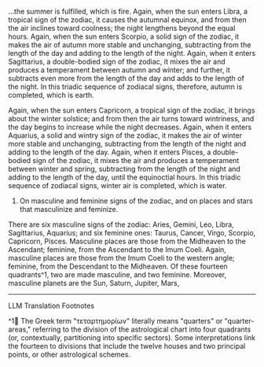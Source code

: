 ...the summer is fulfilled, which is fire. Again, when the sun enters Libra, a tropical sign of the zodiac, it causes the autumnal equinox, and from then the air inclines toward coolness; the night lengthens beyond the equal hours. Again, when the sun enters Scorpio, a solid sign of the zodiac, it makes the air of autumn more stable and unchanging, subtracting from the length of the day and adding to the length of the night. Again, when it enters Sagittarius, a double-bodied sign of the zodiac, it mixes the air and produces a temperament between autumn and winter; and further, it subtracts even more from the length of the day and adds to the length of the night. In this triadic sequence of zodiacal signs, therefore, autumn is completed, which is earth.

Again, when the sun enters Capricorn, a tropical sign of the zodiac, it brings about the winter solstice; and from then the air turns toward wintriness, and the day begins to increase while the night decreases. Again, when it enters Aquarius, a solid and wintry sign of the zodiac, it makes the air of winter more stable and unchanging, subtracting from the length of the night and adding to the length of the day. Again, when it enters Pisces, a double-bodied sign of the zodiac, it mixes the air and produces a temperament between winter and spring, subtracting from the length of the night and adding to the length of the day, until the equinoctial hours. In this triadic sequence of zodiacal signs, winter air is completed, which is water.

1. On masculine and feminine signs of the zodiac, and on places and stars that masculinize and feminize.

There are six masculine signs of the zodiac: Aries, Gemini, Leo, Libra, Sagittarius, Aquarius; and six feminine ones: Taurus, Cancer, Virgo, Scorpio, Capricorn, Pisces. Masculine places are those from the Midheaven to the Ascendant; feminine, from the Ascendant to the Imum Coeli. Again, masculine places are those from the Imum Coeli to the western angle; feminine, from the Descendant to the Midheaven. Of these fourteen quadrants^1, two are made masculine, and two feminine. Moreover, masculine planets are the Sun, Saturn, Jupiter, Mars,

---

LLM Translation Footnotes

^1🤖 The Greek term "τεταρτημορίων" literally means "quarters" or "quarter-areas," referring to the division of the astrological chart into four quadrants (or, contextually, partitioning into specific sectors). Some interpretations link the fourteen to divisions that include the twelve houses and two principal points, or other astrological schemes.